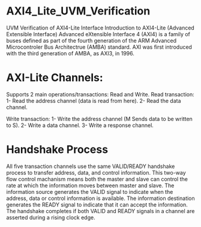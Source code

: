 # AXI4_Lite_UVM_Verification
UVM Verification of AXI4-Lite Interface
Introduction to AXI4-Lite (Advanced Extensible Interface)
Advanced eXtensible Interface 4 (AXI4) is a family of buses defined as part of the fourth generation of the ARM Advanced Microcontroler Bus Architectrue (AMBA) standard. AXI was first introduced with the third generation of AMBA, as AXI3, in 1996.
# AXI-Lite Channels:
Supports 2 main operations/transactions: Read and Write.
Read transaction:
1- Read the address channel (data is read from here).
2- Read the data channel.

Write transaction:
1- Write the address channel (M Sends data to be written to S).
2- Write a data channel.
3- Write a response channel.

# Handshake Process
All five transaction channels use the same VALID/READY handshake process to transfer address, data, and control information. This two-way flow control machanism means both the master and slave can control the rate at which the information moves between master and slave. The information source generates the VALID signal to indicate when the address, data or control information is available. The information destination generates the READY signal to indicate that it can accept the information. The handshake completes if both VALID and READY signals in a channel are asserted during a rising clock edge.
